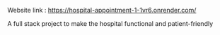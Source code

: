Website link : https://hospital-appointment-1-1vr6.onrender.com/

A full stack project to make the hospital functional and patient-friendly
